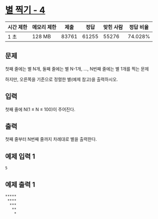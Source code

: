 # [별 찍기 - 4](https://www.acmicpc.net/problem/2441)

| 시간 제한 | 메모리 제한 | 제출 | 정답 | 맞힌 사람 | 정답 비율 |
| --- | --- | --- | --- | --- | --- |
| 1 초 | 128 MB | 83761 | 61255 | 55276 | 74.028% |

## 문제

첫째 줄에는 별 N개, 둘째 줄에는 별 N-1개, ..., N번째 줄에는 별 1개를 찍는 문제

하지만, 오른쪽을 기준으로 정렬한 별(예제 참고)을 출력하시오.

## 입력

첫째 줄에 N(1 ≤ N ≤ 100)이 주어진다.

## 출력

첫째 줄부터 N번째 줄까지 차례대로 별을 출력한다.

## 예제 입력 1

```
5

```

## 예제 출력 1

```
*****
 ****
  ***
   **
    *
```
